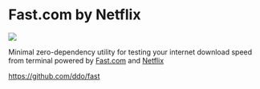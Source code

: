 # Fast.com by Netflix

![](https://github.com/ovrclk/awesome-akash/blob/master/fast/fast-logo.png)

Minimal zero-dependency utility for testing your internet download speed from terminal powered by [Fast.com](https://fast.com) and [Netflix](https://netflix.com)

https://github.com/ddo/fast
